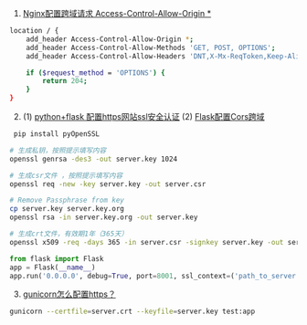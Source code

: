 1. [Nginx配置跨域请求 Access-Control-Allow-Origin *](https://segmentfault.com/a/1190000012550346)
```bash
location / {  
    add_header Access-Control-Allow-Origin *;
    add_header Access-Control-Allow-Methods 'GET, POST, OPTIONS';
    add_header Access-Control-Allow-Headers 'DNT,X-Mx-ReqToken,Keep-Alive,User-Agent,X-Requested-With,If-Modified-Since,Cache-Control,Content-Type,Authorization';

    if ($request_method = 'OPTIONS') {
        return 204;
    }
} 
```

2. (1) [python+flask 配置https网站ssl安全认证](https://blog.csdn.net/dyingstraw/article/details/82698639)
   (2) [Flask配置Cors跨域](https://www.cnblogs.com/anxminise/p/9814326.html)
```bash
 pip install pyOpenSSL
 ```
 ```bash
 # 生成私钥，按照提示填写内容
openssl genrsa -des3 -out server.key 1024
 
# 生成csr文件 ，按照提示填写内容
openssl req -new -key server.key -out server.csr
 
# Remove Passphrase from key
cp server.key server.key.org 
openssl rsa -in server.key.org -out server.key
 
# 生成crt文件，有效期1年（365天）
openssl x509 -req -days 365 -in server.csr -signkey server.key -out server.crt
 ```
 ```python
from flask import Flask    
app = Flask(__name__)    
app.run('0.0.0.0', debug=True, port=8001, ssl_context=('path_to_server.crt', 'path_to_server.key'))  
```

3. [gunicorn怎么配置https？](https://stackoverflow.com/questions/7406805/running-gunicorn-on-https/14163851)
```bash
gunicorn --certfile=server.crt --keyfile=server.key test:app
```
